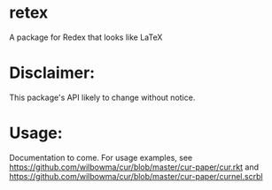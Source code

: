 # retex
A package for Redex that looks like LaTeX

# Disclaimer:
This package's API likely to change without notice.

# Usage:
Documentation to come. For usage examples, see
https://github.com/wilbowma/cur/blob/master/cur-paper/cur.rkt and https://github.com/wilbowma/cur/blob/master/cur-paper/curnel.scrbl
